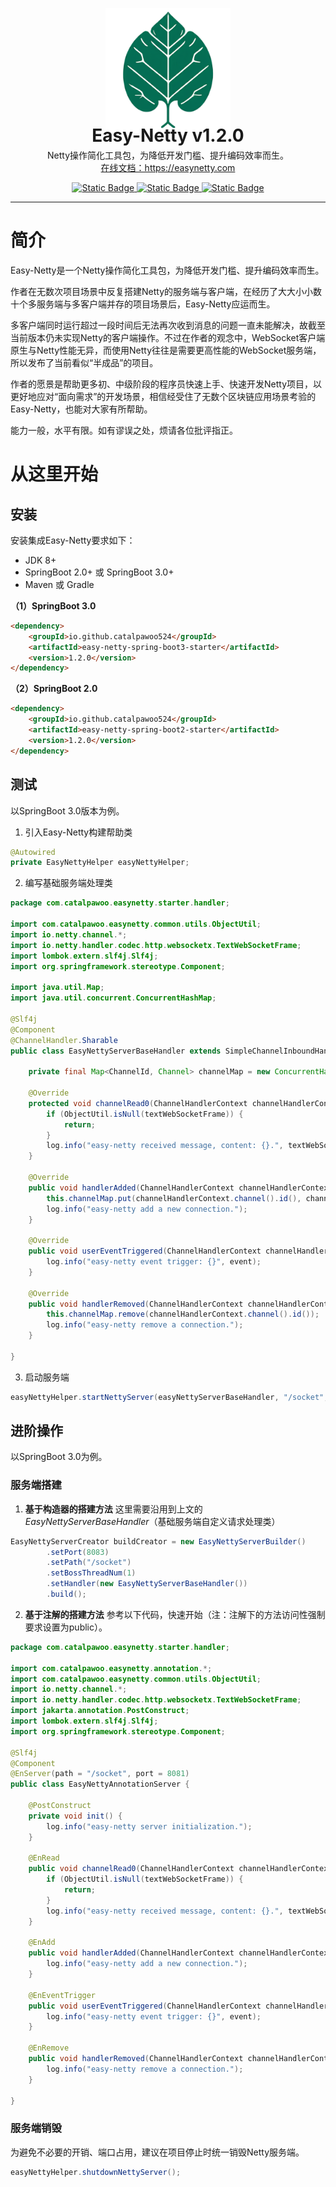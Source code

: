 <p align="center">
  <a href="https://github.com/catalpawoo524/easy-netty">
   <img alt="Logo" height="200" src="./images/CATALPA_ICON_2.png">
  </a>
</p>
<h1 align="center" style="margin: -30px 0 -10px; font-weight: bold;">
Easy-Netty v1.2.0
</h1>

<p align="center">
  Netty操作简化工具包，为降低开发门槛、提升编码效率而生。<br/>
  <a href="https://easynetty.com" target="_blank">在线文档：https://easynetty.com</a>
</p>

<p align="center">
  <a href="https://mvnrepository.com/artifact/io.github.catalpawoo524/easy-netty" target="_blank">
    <img alt="Static Badge" src="https://img.shields.io/badge/maven_central-v1.2.0-blue">
  </a>

  <a href="https://www.apache.org/licenses/LICENSE-2.0" target="_blank">
    <img alt="Static Badge" src="https://img.shields.io/badge/liscense-Apache_2-red">
  </a>

  <a href="https://github.com/catalpawoo524/easy-netty" target="_blank">
    <img alt="Static Badge" src="https://img.shields.io/badge/repository-github-green">
  </a>
</p>

---
# 简介

Easy-Netty是一个Netty操作简化工具包，为降低开发门槛、提升编码效率而生。

作者在无数次项目场景中反复搭建Netty的服务端与客户端，在经历了大大小小数十个多服务端与多客户端并存的项目场景后，Easy-Netty应运而生。

多客户端同时运行超过一段时间后无法再次收到消息的问题一直未能解决，故截至当前版本仍未实现Netty的客户端操作。不过在作者的观念中，WebSocket客户端原生与Netty性能无异，而使用Netty往往是需要更高性能的WebSocket服务端，所以发布了当前看似“半成品”的项目。

作者的愿景是帮助更多初、中级阶段的程序员快速上手、快速开发Netty项目，以更好地应对“面向需求”的开发场景，相信经受住了无数个区块链应用场景考验的Easy-Netty，也能对大家有所帮助。

能力一般，水平有限。如有谬误之处，烦请各位批评指正。

# 从这里开始

## 安装

安装集成Easy-Netty要求如下：
- JDK 8+
- SpringBoot 2.0+ 或 SpringBoot 3.0+
- Maven 或 Gradle

**（1）SpringBoot 3.0**
```html
<dependency>
    <groupId>io.github.catalpawoo524</groupId>
    <artifactId>easy-netty-spring-boot3-starter</artifactId>
    <version>1.2.0</version>
</dependency>
```
**（2）SpringBoot 2.0**
```html
<dependency>
    <groupId>io.github.catalpawoo524</groupId>
    <artifactId>easy-netty-spring-boot2-starter</artifactId>
    <version>1.2.0</version>
</dependency>
```
## 测试

以SpringBoot 3.0版本为例。
1. 引入Easy-Netty构建帮助类
```java
@Autowired
private EasyNettyHelper easyNettyHelper;
```
2. 编写基础服务端处理类
```java
package com.catalpawoo.easynetty.starter.handler;

import com.catalpawoo.easynetty.common.utils.ObjectUtil;
import io.netty.channel.*;
import io.netty.handler.codec.http.websocketx.TextWebSocketFrame;
import lombok.extern.slf4j.Slf4j;
import org.springframework.stereotype.Component;

import java.util.Map;
import java.util.concurrent.ConcurrentHashMap;

@Slf4j
@Component
@ChannelHandler.Sharable
public class EasyNettyServerBaseHandler extends SimpleChannelInboundHandler<TextWebSocketFrame> {

    private final Map<ChannelId, Channel> channelMap = new ConcurrentHashMap<>();

    @Override
    protected void channelRead0(ChannelHandlerContext channelHandlerContext, TextWebSocketFrame textWebSocketFrame) {
        if (ObjectUtil.isNull(textWebSocketFrame)) {
            return;
        }
        log.info("easy-netty received message, content: {}.", textWebSocketFrame.text());
    }

    @Override
    public void handlerAdded(ChannelHandlerContext channelHandlerContext) {
        this.channelMap.put(channelHandlerContext.channel().id(), channelHandlerContext.channel());
        log.info("easy-netty add a new connection.");
    }

    @Override
    public void userEventTriggered(ChannelHandlerContext channelHandlerContext, Object event) {
        log.info("easy-netty event trigger: {}", event);
    }

    @Override
    public void handlerRemoved(ChannelHandlerContext channelHandlerContext) {
        this.channelMap.remove(channelHandlerContext.channel().id());
        log.info("easy-netty remove a connection.");
    }

}
```

3. 启动服务端
```java
easyNettyHelper.startNettyServer(easyNettyServerBaseHandler, "/socket", 8082, 1).asShortText();
```

## 进阶操作
以SpringBoot 3.0为例。
### 服务端搭建
1. **基于构造器的搭建方法**
   这里需要沿用到上文的*EasyNettyServerBaseHandler*（基础服务端自定义请求处理类）
```java
EasyNettyServerCreator buildCreator = new EasyNettyServerBuilder()
        .setPort(8083)
        .setPath("/socket")
        .setBossThreadNum(1)
        .setHandler(new EasyNettyServerBaseHandler())
        .build();
```

2. **基于注解的搭建方法**
   参考以下代码，快速开始（注：注解下的方法访问性强制要求设置为public）。
```java
package com.catalpawoo.easynetty.starter.handler;

import com.catalpawoo.easynetty.annotation.*;
import com.catalpawoo.easynetty.common.utils.ObjectUtil;
import io.netty.channel.*;
import io.netty.handler.codec.http.websocketx.TextWebSocketFrame;
import jakarta.annotation.PostConstruct;
import lombok.extern.slf4j.Slf4j;
import org.springframework.stereotype.Component;

@Slf4j
@Component
@EnServer(path = "/socket", port = 8081)
public class EasyNettyAnnotationServer {

    @PostConstruct
    private void init() {
        log.info("easy-netty server initialization.");
    }

    @EnRead
    public void channelRead0(ChannelHandlerContext channelHandlerContext, TextWebSocketFrame textWebSocketFrame) {
        if (ObjectUtil.isNull(textWebSocketFrame)) {
            return;
        }
        log.info("easy-netty received message, content: {}.", textWebSocketFrame.text());
    }

    @EnAdd
    public void handlerAdded(ChannelHandlerContext channelHandlerContext) {
        log.info("easy-netty add a new connection.");
    }

    @EnEventTrigger
    public void userEventTriggered(ChannelHandlerContext channelHandlerContext, Object event) {
        log.info("easy-netty event trigger: {}", event);
    }

    @EnRemove
    public void handlerRemoved(ChannelHandlerContext channelHandlerContext) {
        log.info("easy-netty remove a connection.");
    }

}
```

### 服务端销毁
为避免不必要的开销、端口占用，建议在项目停止时统一销毁Netty服务端。
```java
easyNettyHelper.shutdownNettyServer();
```